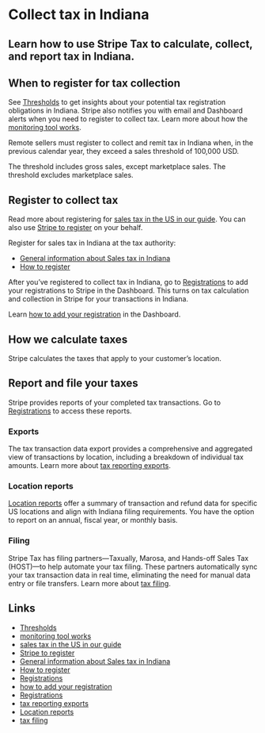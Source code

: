 # Collect tax in Indiana

## Learn how to use Stripe Tax to calculate, collect, and report tax in Indiana.

## When to register for tax collection

See [Thresholds](https://dashboard.stripe.com/tax/thresholds) to get insights
about your potential tax registration obligations in Indiana. Stripe also
notifies you with email and Dashboard alerts when you need to register to
collect tax. Learn more about how the [monitoring tool
works](https://docs.stripe.com/tax/monitoring).

Remote sellers must register to collect and remit tax in Indiana when, in the
previous calendar year, they exceed a sales threshold of 100,000 USD.

The threshold includes gross sales, except marketplace sales. The threshold
excludes marketplace sales.

## Register to collect tax

Read more about registering for [sales tax in the US in our
guide](https://stripe.com/guides/sales-tax-registration-process-us). You can
also use [Stripe to
register](https://docs.stripe.com/tax/use-stripe-to-register) on your behalf.

Register for sales tax in Indiana at the tax authority:

- [General information about Sales tax in
Indiana](https://www.in.gov/dor/business-tax/sales-tax/)
- [How to register](https://www.in.gov/dor/business-tax/)

After you’ve registered to collect tax in Indiana, go to
[Registrations](https://dashboard.stripe.com/tax/registrations?location=us-in)
to add your registrations to Stripe in the Dashboard. This turns on tax
calculation and collection in Stripe for your transactions in Indiana.

Learn [how to add your
registration](https://docs.stripe.com/tax/registering#track-your-registrations-in-the-tax-dashboard)
in the Dashboard.

## How we calculate taxes

Stripe calculates the taxes that apply to your customer’s location.

## Report and file your taxes

Stripe provides reports of your completed tax transactions. Go to
[Registrations](https://dashboard.stripe.com/tax/registrations) to access these
reports.

### Exports

The tax transaction data export provides a comprehensive and aggregated view of
transactions by location, including a breakdown of individual tax amounts. Learn
more about [tax reporting exports](https://docs.stripe.com/tax/reports#exports).

### Location reports

[Location reports](https://docs.stripe.com/tax/reports#us-location-reports)
offer a summary of transaction and refund data for specific US locations and
align with Indiana filing requirements. You have the option to report on an
annual, fiscal year, or monthly basis.

### Filing

Stripe Tax has filing partners—Taxually, Marosa, and Hands-off Sales Tax
(HOST)—to help automate your tax filing. These partners automatically sync your
tax transaction data in real time, eliminating the need for manual data entry or
file transfers. Learn more about [tax
filing](https://docs.stripe.com/tax/filing).

## Links

- [Thresholds](https://dashboard.stripe.com/tax/thresholds)
- [monitoring tool works](https://docs.stripe.com/tax/monitoring)
- [sales tax in the US in our
guide](https://stripe.com/guides/sales-tax-registration-process-us)
- [Stripe to register](https://docs.stripe.com/tax/use-stripe-to-register)
- [General information about Sales tax in
Indiana](https://www.in.gov/dor/business-tax/sales-tax/)
- [How to register](https://www.in.gov/dor/business-tax/)
- [Registrations](https://dashboard.stripe.com/tax/registrations?location=us-in)
- [how to add your
registration](https://docs.stripe.com/tax/registering#track-your-registrations-in-the-tax-dashboard)
- [Registrations](https://dashboard.stripe.com/tax/registrations)
- [tax reporting exports](https://docs.stripe.com/tax/reports#exports)
- [Location reports](https://docs.stripe.com/tax/reports#us-location-reports)
- [tax filing](https://docs.stripe.com/tax/filing)